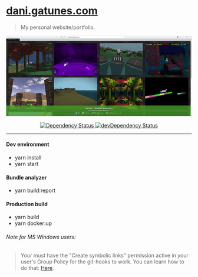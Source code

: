 [dani.gatunes.com](https://dani.gatunes.com/)
===

> My personal website/portfolio.

[![screenshot](src/data/screenshot.jpg)](https://dani.gatunes.com/)

<div align="center">
  <!-- Dependency Status -->
  <a href="https://david-dm.org/danielesteban/dani.gatunes.com">
    <img src="https://david-dm.org/danielesteban/dani.gatunes.com/status.svg" alt="Dependency Status" />
  </a>
  <!-- devDependency Status -->
  <a href="https://david-dm.org/danielesteban/dani.gatunes.com?type=dev">
    <img src="https://david-dm.org/danielesteban/dani.gatunes.com/dev-status.svg" alt="devDependency Status" />
  </a>
</div>

---

#### Dev environment

 * yarn install
 * yarn start

#### Bundle analyzer

 * yarn build:report

#### Production build

 * yarn build
 * yarn docker:up

###### Note for MS Windows users:

> Your must have the "Create symbolic links" permission active in your user's Group Policy for the git-hooks to work. You can learn how to do that: [Here](https://superuser.com/a/105381).
